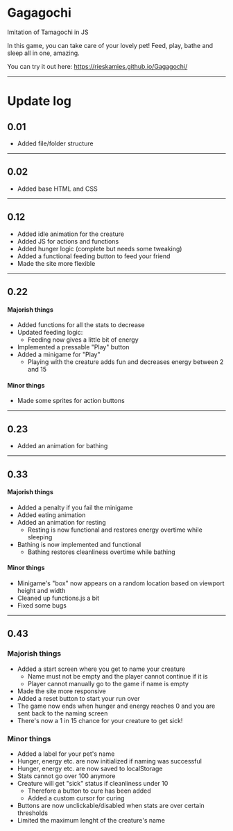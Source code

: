 # Gagagochi

Imitation of Tamagochi in JS

In this game, you can take care of your lovely pet! Feed, play, bathe and sleep all in one, amazing.

You can try it out here: https://rieskamies.github.io/Gagagochi/

___

# Update log

## 0.01

- Added file/folder structure

___

## 0.02

- Added base HTML and CSS

___

## 0.12

- Added idle animation for the creature
- Added JS for actions and functions
- Added hunger logic (complete but needs some tweaking)
- Added a functional feeding button to feed your friend
- Made the site more flexible

___

## 0.22

#### Majorish things

- Added functions for all the stats to decrease
- Updated feeding logic:
    -  Feeding now gives a little bit of energy
- Implemented a pressable "Play" button
- Added a minigame for "Play"
    -  Playing with the creature adds fun and decreases energy between 2 and 15

#### Minor things

- Made some sprites for action buttons

___

## 0.23
- Added an animation for bathing

___

## 0.33

#### Majorish things

- Added a penalty if you fail the minigame
- Added eating animation
- Added an animation for resting
    - Resting is now functional and restores energy overtime while sleeping
- Bathing is now implemented and functional
    - Bathing restores cleanliness overtime while bathing

#### Minor things

- Minigame's "box" now appears on a random location based on viewport height and width
- Cleaned up functions.js a bit
- Fixed some bugs

___

## 0.43

### Majorish things

- Added a start screen where you get to name your creature
    - Name must not be empty and the player cannot continue if it is
    - Player cannot manually go to the game if name is empty
- Made the site more responsive
- Added a reset button to start your run over
- The game now ends when hunger and energy reaches 0 and you are sent back to the naming screen
- There's now a 1 in 15 chance for your creature to get sick!

### Minor things
- Added a label for your pet's name
- Hunger, energy etc. are now initialized if naming was successful
- Hunger, energy etc. are now saved to localStorage
- Stats cannot go over 100 anymore
- Creature will get "sick" status if cleanliness under 10
    - Therefore a button to cure has been added
    - Added a custom cursor for curing
- Buttons are now unclickable/disabled when stats are over certain thresholds
- Limited the maximum lenght of the creature's name